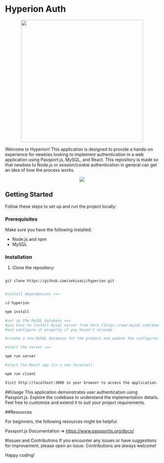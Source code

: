 # Hyperion Auth

<p align="center"> 
 <img src="https://octodex.github.com/images/Sentrytocat_octodex.jpg" width="400" width="400" /> 
</p>

Welcome to Hyperion! This application is designed to provide a hands-on experience for newbies looking to implement authentication in a web application using Passport.js, MySQL, and React.
This repository is made so that newbies to Node.js or session/cookie authentication in general can get an idea of how the process works.

<p align="center">
  <a href="https://skillicons.dev">
    <img src="https://skills.thijs.gg/icons?i=react,nodejs,express,mysql&theme=dark&perline=6" />
  </a>
</p>

## Getting Started

Follow these steps to set up and run the project locally:

### Prerequisites

Make sure you have the following installed:

- Node.js and npm
- MySQL

### Installation

1. Clone the repository:

```bash

git clone https://github.com/sekisaii/hyperion.git

```

```bash

#install dependencies ==>

cd hyperion

npm install

#set up the MySQL database ==>
#you have to install mysql server from here [https://www.mysql.com/downloads/]
#and configure it properly if you haven't already 

#create a new MySQL database for the project and update the configuration in db.js.

#start the server ==>

npm run server

#start the React app (in a new terminal):

npm run client

Visit http://localhost:3000 in your browser to access the application.

```

##Usage
This application demonstrates user authentication using Passport.js. Explore the codebase to understand the implementation details. Feel free to customize and extend it to suit your project requirements.

##Resources

For beginners, the following resources might be helpful:

Passport.js Documentation => https://www.passportjs.org/docs/

#Issues and Contributions
If you encounter any issues or have suggestions for improvement, please open an issue. Contributions are always welcome!

Happy coding!
